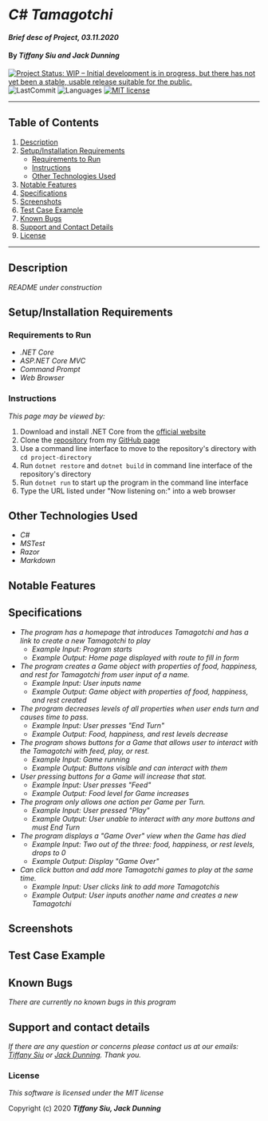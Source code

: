 # _C# Tamagotchi_

#### _Brief desc of Project, 03.11.2020_

#### By _**Tiffany Siu and Jack Dunning**_

<!-- [![Project Status: Inactive – The project has reached a stable, usable state but is no longer being actively developed; support/maintenance will be provided as time allows.](https://www.repostatus.org/badges/latest/inactive.svg)](https://www.repostatus.org/#inactive) -->
<!-- [![Project Status: Active – The project has reached a stable, usable state and is being actively developed.](https://www.repostatus.org/badges/latest/active.svg)](https://www.repostatus.org/#active) -->
[![Project Status: WIP – Initial development is in progress, but there has not yet been a stable, usable release suitable for the public.](https://www.repostatus.org/badges/latest/wip.svg)](https://www.repostatus.org/#wip)
![LastCommit](https://img.shields.io/github/last-commit/tsiu88/wordcounter-csharp)
![Languages](https://img.shields.io/github/languages/top/tsiu88/wordcounter-csharp)
[![MIT license](https://img.shields.io/badge/License-MIT-orange.svg)](https://lbesson.mit-license.org/)

---
## Table of Contents
1. [Description](#description)
2. [Setup/Installation Requirements](#setup/installation-requirements)
    - [Requirements to Run](#requirements-to-run)
    - [Instructions](#instructions)
    - [Other Technologies Used](#other-technologies-used)
3. [Notable Features](#notable-features)
4. [Specifications](#specifications)
5. [Screenshots](#screenshots)
6. [Test Case Example](#test-case-example)
7. [Known Bugs](#known-bugs)
8. [Support and Contact Details](#support-and-contact-details)
9. [License](#license)
---
## Description

_README under construction_
<!-- _Detailed desc w/ purpose/usage, what does, motivation to create, why exists, other info for users/developers to have_ -->

## Setup/Installation Requirements

### Requirements to Run
* _.NET Core_
* _ASP.NET Core MVC_
* _Command Prompt_
* _Web Browser_

### Instructions

*This page may be viewed by:*

1. Download and install .NET Core from the [official website](https://dotnet.microsoft.com/download/dotnet-core/)
2. Clone the [repository](https://github.com/TSiu88/Csharp-Tamagotchi.git) from my [GitHub page](https://github.com/TSiu88)
3. Use a command line interface to move to the repository's directory with `cd project-directory`
4. Run `dotnet restore` and `dotnet build` in command line interface of the repository's directory
5. Run `dotnet run` to start up the program in the command line interface
6. Type the URL listed under "Now listening on:" into a web browser 

## Other Technologies Used
* _C#_
* _MSTest_
* _Razor_
* _Markdown_

## Notable Features
<!-- _features that make project stand out_ -->

## Specifications

* _The program has a homepage that introduces Tamagotchi and has a link to create a new Tamagotchi to play_
  * _Example Input: Program starts_
  * _Example Output: Home page displayed with route to fill in form_
* _The program creates a Game object with properties of food, happiness, and rest for Tamagotchi from user input of a name._
  * _Example Input: User inputs name_
  * _Example Output: Game object with properties of food, happiness, and rest created_
* _The program decreases levels of all properties when user ends turn and causes time to pass._
  * _Example Input: User presses "End Turn"_
  * _Example Output: Food, happiness, and rest levels decrease_
* _The program shows buttons for a Game that allows user to interact with the Tamagotchi with feed, play, or rest._
  * _Example Input: Game running_
  * _Example Output: Buttons visible and can interact with them_
* _User pressing buttons for a Game will increase that stat._
  * _Example Input: User presses "Feed"_
  * _Example Output: Food level for Game increases_
* _The program only allows one action per Game per Turn._
  * _Example Input: User pressed "Play"_
  * _Example Output: User unable to interact with any more buttons and must End Turn_
* _The program displays a "Game Over" view when the Game has died_
  * _Example Input: Two out of the three: food, happiness, or rest levels, drops to 0_
  * _Example Output: Display "Game Over"_
* _Can click button and add more Tamagotchi games to play at the same time._
  * _Example Input: User clicks link to add more Tamagotchis_
  * _Example Output: User inputs another name and creates a new Tamagotchi_

## Screenshots

<!-- _Here is a snippet of what the input looks like:_

![Snippet of input fields](img/snippet1.png)

_Here is a preview of what the output looks like:_

![Snippet of output box](img/snippet2.png) -->

<!-- _{Show pictures using ![alt text](image.jpg), show what library does as concisely as possible but don't need to explain how project solves problem from `code`_ -->

## Test Case Example
<!-- _Tests are done through Jest and are run from the command line prompt with `npm test`._
_Some example tests:_
![Snippet of an example test](img/test1.png)

![Snippet of an example result](img/test2.png) -->
<!-- _describe and show how to run tests with `code` examples}_ -->

## Known Bugs

_There are currently no known bugs in this program_

## Support and contact details

_If there are any question or concerns please contact us at our emails: [Tiffany Siu](mailto:tsiu88@gmail.com) or [Jack Dunning](mailto:JackStunning9001@gmail.com). Thank you._

### License

*This software is licensed under the MIT license*

Copyright (c) 2020 **_Tiffany Siu, Jack Dunning_**
